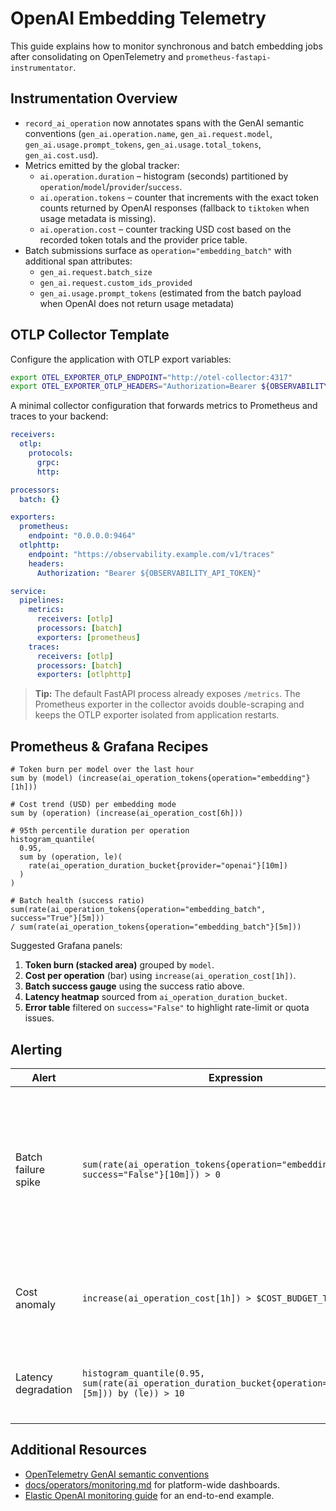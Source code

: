 # OpenAI Embedding Telemetry

This guide explains how to monitor synchronous and batch embedding jobs after
consolidating on OpenTelemetry and `prometheus-fastapi-instrumentator`.

## Instrumentation Overview

- `record_ai_operation` now annotates spans with the GenAI semantic
  conventions (`gen_ai.operation.name`, `gen_ai.request.model`,
  `gen_ai.usage.prompt_tokens`, `gen_ai.usage.total_tokens`, `gen_ai.cost.usd`).
- Metrics emitted by the global tracker:
  - `ai.operation.duration` – histogram (seconds) partitioned by
    `operation`/`model`/`provider`/`success`.
  - `ai.operation.tokens` – counter that increments with the exact token counts
    returned by OpenAI responses (fallback to `tiktoken` when usage metadata is
    missing).
  - `ai.operation.cost` – counter tracking USD cost based on the recorded token
    totals and the provider price table.
- Batch submissions surface as `operation="embedding_batch"` with additional
  span attributes:
  - `gen_ai.request.batch_size`
  - `gen_ai.request.custom_ids_provided`
  - `gen_ai.usage.prompt_tokens` (estimated from the batch payload when OpenAI
    does not return usage metadata)

## OTLP Collector Template

Configure the application with OTLP export variables:

```bash
export OTEL_EXPORTER_OTLP_ENDPOINT="http://otel-collector:4317"
export OTEL_EXPORTER_OTLP_HEADERS="Authorization=Bearer ${OBSERVABILITY_API_TOKEN}"
```

A minimal collector configuration that forwards metrics to Prometheus and
traces to your backend:

```yaml
receivers:
  otlp:
    protocols:
      grpc:
      http:

processors:
  batch: {}

exporters:
  prometheus:
    endpoint: "0.0.0.0:9464"
  otlphttp:
    endpoint: "https://observability.example.com/v1/traces"
    headers:
      Authorization: "Bearer ${OBSERVABILITY_API_TOKEN}"

service:
  pipelines:
    metrics:
      receivers: [otlp]
      processors: [batch]
      exporters: [prometheus]
    traces:
      receivers: [otlp]
      processors: [batch]
      exporters: [otlphttp]
```

> **Tip:** The default FastAPI process already exposes `/metrics`. The
> Prometheus exporter in the collector avoids double-scraping and keeps the OTLP
> exporter isolated from application restarts.

## Prometheus & Grafana Recipes

```promql
# Token burn per model over the last hour
sum by (model) (increase(ai_operation_tokens{operation="embedding"}[1h]))

# Cost trend (USD) per embedding mode
sum by (operation) (increase(ai_operation_cost[6h]))

# 95th percentile duration per operation
histogram_quantile(
  0.95,
  sum by (operation, le)(
    rate(ai_operation_duration_bucket{provider="openai"}[10m])
  )
)

# Batch health (success ratio)
sum(rate(ai_operation_tokens{operation="embedding_batch", success="True"}[5m]))
/ sum(rate(ai_operation_tokens{operation="embedding_batch"}[5m]))
```

Suggested Grafana panels:

1. **Token burn (stacked area)** grouped by `model`.
2. **Cost per operation** (bar) using `increase(ai_operation_cost[1h])`.
3. **Batch success gauge** using the success ratio above.
4. **Latency heatmap** sourced from `ai_operation_duration_bucket`.
5. **Error table** filtered on `success="False"` to highlight rate-limit or quota
   issues.

## Alerting

| Alert               | Expression                                                                                                  | Rationale                                                                                                            |
| ------------------- | ----------------------------------------------------------------------------------------------------------- | -------------------------------------------------------------------------------------------------------------------- |
| Batch failure spike | `sum(rate(ai_operation_tokens{operation="embedding_batch", success="False"}[10m])) > 0`                     | Batch pipelines should not silently fail; rely on token counter because the OTEL span still records even on failure. |
| Cost anomaly        | `increase(ai_operation_cost[1h]) > $COST_BUDGET_THRESHOLD`                                                  | Triggers when hourly spend crosses an agreed threshold.                                                              |
| Latency degradation | `histogram_quantile(0.95, sum(rate(ai_operation_duration_bucket{operation="embedding"}[5m])) by (le)) > 10` | Warns when embedding latency rises above 10s.                                                                        |

## Additional Resources

- [OpenTelemetry GenAI semantic conventions](https://opentelemetry.io/docs/specs/semconv/gen-ai/)
- [docs/operators/monitoring.md](../operators/monitoring.md) for platform-wide dashboards.
- [Elastic OpenAI monitoring guide](https://www.elastic.co/search-labs/blog/monitor-openai-api-gpt-models-opentelemetry-elastic) for an end-to-end example.
